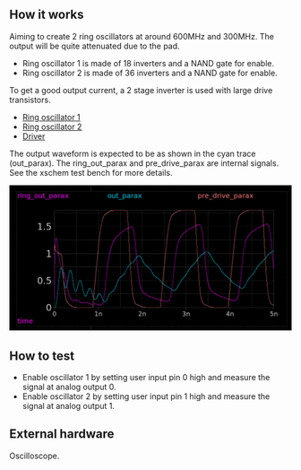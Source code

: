 <!---

This file is used to generate your project datasheet. Please fill in the information below and delete any unused
sections.

You can also include images in this folder and reference them in the markdown. Each image must be less than
512 kb in size, and the combined size of all images must be less than 1 MB.
-->

## How it works

Aiming to create 2 ring oscillators at around 600MHz and 300MHz. The output will be quite attenuated due to the pad.

* Ring oscillator 1 is made of 18 inverters and a NAND gate for enable. 
* Ring oscillator 2 is made of 36 inverters and a NAND gate for enable. 

To get a good output current, a 2 stage inverter is used with large drive transistors.

* [Ring oscillator 1](https://xschem-viewer.com/?file=https%3A%2F%2Fgithub.com%2Fmattvenn%2Ftt08-analog-ring-osc%2Fblob%2Fmain%2Fxschem%2Fring.sch)
* [Ring oscillator 2](https://xschem-viewer.com/?file=https%3A%2F%2Fgithub.com%2Fmattvenn%2Ftt08-analog-ring-osc%2Fblob%2Fmain%2Fxschem%2Fring_2.sch)
* [Driver](https://xschem-viewer.com/?file=https://github.com/mattvenn/tt08-analog-ring-osc/blob/main/xschem/driver.sch)

The output waveform is expected to be as shown in the cyan trace (out_parax). The ring_out_parax and pre_drive_parax are internal signals. See the xschem test bench for more details.

![output waveform](output_waveform.png)

## How to test

* Enable oscillator 1 by setting user input pin 0 high and measure the signal at analog output 0.
* Enable oscillator 2 by setting user input pin 1 high and measure the signal at analog output 1.

## External hardware

Oscilloscope.
